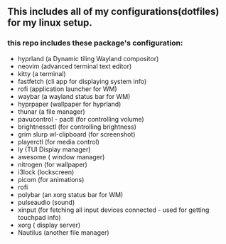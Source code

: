 ## This includes all of my configurations(dotfiles) for my linux setup.

### this repo includes these package's configuration:

- hyprland (a Dynamic tiling Wayland compositor)
- neovim (advanced terminal text editor)
- kitty (a terminal)
- fastfetch (cli app for displaying system info)
- rofi (application launcher for WM)
- waybar (a wayland status bar for WM)
- hyprpaper (wallpaper for hyprland)
- thunar (a file manager)
- pavucontrol - pactl (for controlling volume)
- brightnessctl (for controlling brightness)
- grim slurp wl-clipboard (for screenshot)
- playerctl (for media control)
- ly (TUI Display manager)
- awesome ( window manager)
- nitrogen (for wallpaper)
- i3lock (lockscreen)
- picom  (for animations)
- rofi 
- polybar (an xorg status bar for WM)
- pulseaudio (sound)
- xinput (for fetching all input devices connected - used for getting touchpad info)
- xorg ( display server)
- Nautilus (another file manager)
